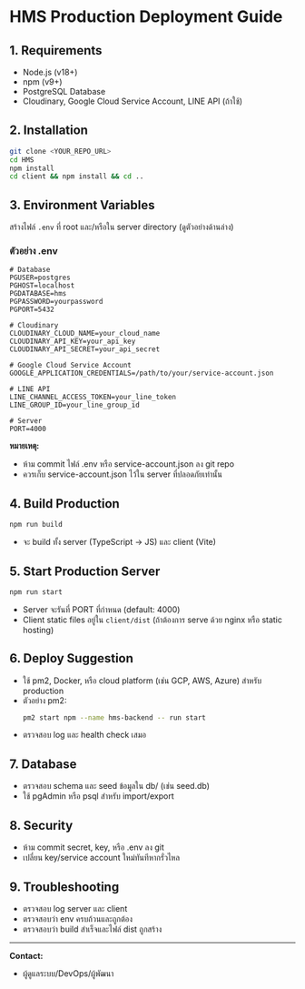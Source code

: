# HMS Production Deployment Guide

## 1. Requirements
- Node.js (v18+)
- npm (v9+)
- PostgreSQL Database
- Cloudinary, Google Cloud Service Account, LINE API (ถ้าใช้)

## 2. Installation
```sh
git clone <YOUR_REPO_URL>
cd HMS
npm install
cd client && npm install && cd ..
```

## 3. Environment Variables
สร้างไฟล์ `.env` ที่ root และ/หรือใน server directory (ดูตัวอย่างด้านล่าง)

### ตัวอย่าง .env
```
# Database
PGUSER=postgres
PGHOST=localhost
PGDATABASE=hms
PGPASSWORD=yourpassword
PGPORT=5432

# Cloudinary
CLOUDINARY_CLOUD_NAME=your_cloud_name
CLOUDINARY_API_KEY=your_api_key
CLOUDINARY_API_SECRET=your_api_secret

# Google Cloud Service Account
GOOGLE_APPLICATION_CREDENTIALS=/path/to/your/service-account.json

# LINE API
LINE_CHANNEL_ACCESS_TOKEN=your_line_token
LINE_GROUP_ID=your_line_group_id

# Server
PORT=4000
```

**หมายเหตุ:**
- ห้าม commit ไฟล์ .env หรือ service-account.json ลง git repo
- ควรเก็บ service-account.json ไว้ใน server ที่ปลอดภัยเท่านั้น

## 4. Build Production
```sh
npm run build
```
- จะ build ทั้ง server (TypeScript → JS) และ client (Vite)

## 5. Start Production Server
```sh
npm run start
```
- Server จะรันที่ PORT ที่กำหนด (default: 4000)
- Client static files อยู่ใน `client/dist` (ถ้าต้องการ serve ด้วย nginx หรือ static hosting)

## 6. Deploy Suggestion
- ใช้ pm2, Docker, หรือ cloud platform (เช่น GCP, AWS, Azure) สำหรับ production
- ตัวอย่าง pm2:
  ```sh
  pm2 start npm --name hms-backend -- run start
  ```
- ตรวจสอบ log และ health check เสมอ

## 7. Database
- ตรวจสอบ schema และ seed ข้อมูลใน db/ (เช่น seed.db)
- ใช้ pgAdmin หรือ psql สำหรับ import/export

## 8. Security
- ห้าม commit secret, key, หรือ .env ลง git
- เปลี่ยน key/service account ใหม่ทันทีหากรั่วไหล

## 9. Troubleshooting
- ตรวจสอบ log server และ client
- ตรวจสอบว่า env ครบถ้วนและถูกต้อง
- ตรวจสอบว่า build สำเร็จและไฟล์ dist ถูกสร้าง

---

**Contact:**
- ผู้ดูแลระบบ/DevOps/ผู้พัฒนา 